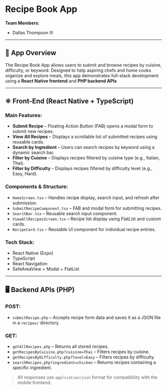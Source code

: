 # Recipe Book App

**Team Members**:  
- Dallas Thompson III  

---

## 📱 App Overview

The Recipe Book App allows users to submit and browse recipes by cuisine, difficulty, or keyword. Designed to help aspiring chefs and home cooks organize and explore meals, this app demonstrates full-stack development using a **React Native frontend** and **PHP backend APIs**

---

## ⚛️ Front-End (React Native + TypeScript)

### Main Features:
- **Submit Recipe** – Floating Action Button (FAB) opens a modal form to submit new recipes.
- **View All Recipes** – Displays a scrollable list of submitted recipes using reusable cards.
- **Search by Ingredient** – Users can search recipes by keyword using a dynamic search bar.
- **Filter by Cuisine** – Displays recipes filtered by cuisine type (e.g., Italian, Thai).
- **Filter by Difficulty** – Displays recipes filtered by difficulty level (e.g., Easy, Hard).

### Components & Structure:
- `HomeScreen.tsx` – Handles recipe display, search input, and refresh after submission.
- `SubmitRecipeComponent.tsx` – FAB and modal form for submitting recipes.
- `SearchBar.tsx` – Reusable search input component.
- `ViewAllRecipesScreen.tsx` – Recipe list display using FlatList and custom cards.
- `RecipeCard.tsx` – Reusable UI component for individual recipe entries.

### Tech Stack:
- React Native (Expo)
- TypeScript
- React Navigation
- SafeAreaView + Modal + FlatList

---

## 🖥️ Backend APIs (PHP)

### POST:
- `submitRecipe.php` – Accepts recipe form data and saves it as a JSON file in a `recipes/` directory.

### GET:
- `getAllRecipes.php` – Returns all stored recipes.
- `getRecipesByCuisine.php?cuisine=Thai` – Filters recipes by cuisine.
- `getRecipesByDifficulty.php?level=Easy` – Filters recipes by difficulty.
- `searchRecipes.php?ingredient=chicken` – Returns recipes containing a specific ingredient.

> All responses use `application/json` format for compatibility with the mobile frontend.